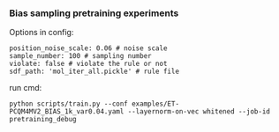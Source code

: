 ### Bias sampling pretraining experiments


Options in config:


```
position_noise_scale: 0.06 # noise scale
sample_number: 100 # sampling number
violate: false # violate the rule or not
sdf_path: 'mol_iter_all.pickle' # rule file
```

run cmd:

`python scripts/train.py --conf examples/ET-PCQM4MV2_BIAS_1k_var0.04.yaml --layernorm-on-vec whitened --job-id pretraining_debug`